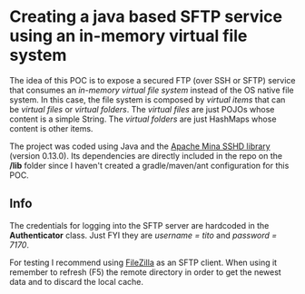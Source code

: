 Creating a java based SFTP service using an in-memory virtual file system
=========

The idea of this POC is to expose a secured FTP (over SSH or SFTP) service that consumes an *in-memory virtual file system* instead of the OS native file system. In this case, the file system is composed by *virtual items* that can be *virtual files* or *virtual folders*. The *virtual files* are just POJOs whose content is a simple String. The *virtual folders* are just HashMaps whose content is other items.

The project was coded using Java and the [Apache Mina SSHD library](https://mina.apache.org/sshd-project/index.html) (version 0.13.0). Its dependencies are directly included in the repo on the **/lib** folder since I haven't created a gradle/maven/ant configuration for this POC.

Info
---------

The credentials for logging into the SFTP server are hardcoded in the **Authenticator** class. Just FYI they are *username = tito* and *password = 7170*.

For testing I recommend using [FileZilla](https://filezilla-project.org/) as an SFTP client. When using it remember to refresh (F5) the remote directory in order to get the newest data and to discard the local cache.
